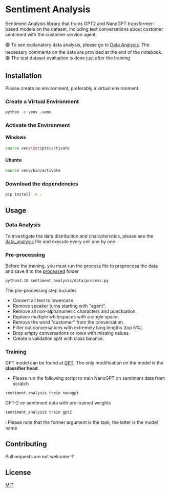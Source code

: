 # Sentiment Analysis

Sentiment Analysis library that trains GPT2 and NanoGPT transformer-based models on the dataset, including text conversations about customer sentiment with the customer service agent.

:green_circle: To see explanatory data analysis, please go to [Data Analysis](#data-analysis). The necessary comments on the data are provided at the end of the notebook.
:green_circle: The test dataset evaluation is done just after the training


## Installation

Please create an environment, preferably a virtual environment.

### Create a Virtual Environment
```bash
python -m venv .venv
```
### Activate the Environment

#### Windows

```bash
source venv\Scripts\activate
```

#### Ubuntu
```bash
source venv/bin/activate
```

### Download the dependencies
```bash
pip install -e .
```

## Usage

### Data Analysis
To investigate the data distribution and characteristics, please see the [data_analysis](sentiment_analysis/data_analysis.ipynb) file and execute every cell one by one

### Pre-processing
Before the training, you must run the [process](sentiment_analysis/data/process.py) file to preprocess the data and save it to the [processed](sentiment_analysis/data/processed) folder

```bash
python3.10 sentiment_analysis/data/process.py
```

The pre-processing step includes
- Convert all text to lowercase.
- Remove speaker turns starting with "agent".
- Remove all non-alphanumeric characters and punctuation.
- Replace multiple whitespaces with a single space.
- Remove the word "customer" from the conversation.
- Filter out conversations with extremely long lengths (top 5%).
- Drop empty conversations or rows with missing values.
- Create a validation split with class balance.

### Training

GPT model can be found at [GPT](sentiment_analysis/model/nn/gpt.py). The only modification on the model is the **classifier head**.

- Please run the following script to train NanoGPT on sentiment data from scratch

```bash
sentiment_analysis train nanogpt
```

GPT-2 on sentiment data with pre-trained weights

```bash
sentiment_analysis train gpt2
```

ℹ️ Please note that the former argument is the task, the latter is the model name


## Contributing

Pull requests are not welcome :interrobang:

## License

[MIT](https://choosealicense.com/licenses/mit/)

